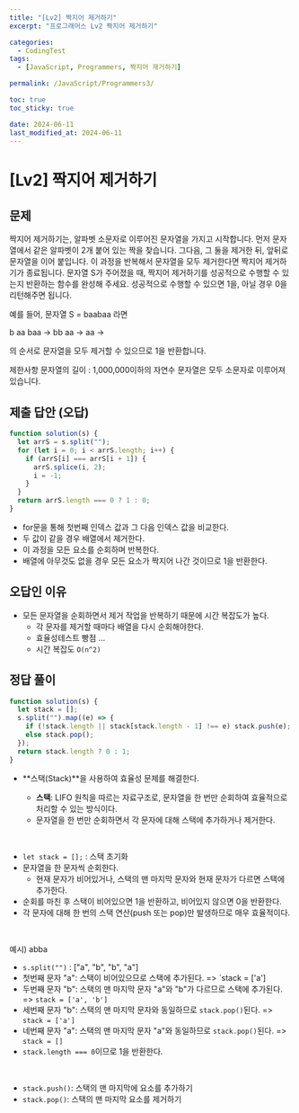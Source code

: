 ```yaml
---
title: "[Lv2] 짝지어 제거하기"
excerpt: "프로그래머스 Lv2 짝지어 제거하기"

categories:
  - CodingTest
tags:
  - [JavaScript, Programmers, 짝지어 제거하기]

permalink: /JavaScript/Programmers3/

toc: true
toc_sticky: true

date: 2024-06-11
last_modified_at: 2024-06-11
---
```


# [Lv2] 짝지어 제거하기

## 문제

짝지어 제거하기는, 알파벳 소문자로 이루어진 문자열을 가지고 시작합니다. 먼저 문자열에서 같은 알파벳이 2개 붙어 있는 짝을 찾습니다. 그다음, 그 둘을 제거한 뒤, 앞뒤로 문자열을 이어 붙입니다. 이 과정을 반복해서 문자열을 모두 제거한다면 짝지어 제거하기가 종료됩니다. 문자열 S가 주어졌을 때, 짝지어 제거하기를 성공적으로 수행할 수 있는지 반환하는 함수를 완성해 주세요. 성공적으로 수행할 수 있으면 1을, 아닐 경우 0을 리턴해주면 됩니다.

예를 들어, 문자열 S = baabaa 라면

b aa baa → bb aa → aa →

의 순서로 문자열을 모두 제거할 수 있으므로 1을 반환합니다.

제한사항
문자열의 길이 : 1,000,000이하의 자연수
문자열은 모두 소문자로 이루어져 있습니다.

## 제출 답안 (오답)

```js
function solution(s) {
  let arrS = s.split("");
  for (let i = 0; i < arrS.length; i++) {
    if (arrS[i] === arrS[i + 1]) {
      arrS.splice(i, 2);
      i = -1;
    }
  }
  return arrS.length === 0 ? 1 : 0;
}
```

- for문을 통해 첫번째 인덱스 값과 그 다음 인덱스 값을 비교한다.
- 두 값이 같을 경우 배열에서 제거한다.
- 이 과정을 모든 요소를 순회하며 반복한다.
- 배열에 아무것도 없을 경우 모든 요소가 짝지어 나간 것이므로 1을 반환한다.

## 오답인 이유

- 모든 문자열을 순회하면서 제거 작업을 반복하기 때문에 시간 복잡도가 높다.
  - 각 문자를 제거할 때마다 배열을 다시 순회해야한다.
  - 효율성테스트 빵점 ...
  - 시간 복잡도 `O(n^2)`

## 정답 풀이

```js
function solution(s) {
  let stack = [];
  s.split("").map((e) => {
    if (!stack.length || stack[stack.length - 1] !== e) stack.push(e);
    else stack.pop();
  });
  return stack.length ? 0 : 1;
}
```

- **스택(Stack)**을 사용하여 효율성 문제를 해결한다.

  - **스택**: LIFO 원칙을 따르는 자료구조로, 문자열을 한 번만 순회하여 효율적으로 처리할 수 있는 방식이다.
  - 문자열을 한 번만 순회하면서 각 문자에 대해 스택에 추가하거나 제거한다.

<br/>

- `let stack = [];` : 스택 초기화
- 문자열을 한 문자씩 순회한다.
  - 현재 문자가 비어있거나, 스택의 맨 마지막 문자와 현재 문자가 다르면 스택에 추가한다.
- 순회를 마친 후 스택이 비어있으면 1을 반환하고, 비어있지 않으면 0을 반환한다.
- 각 문자에 대해 한 번의 스택 연산(push 또는 pop)만 발생하므로 매우 효율적이다.

<br/>

예시) abba

- `s.split("")` : ["a", "b", "b", "a"]
- 첫번째 문자 "a": 스택이 비어있으므로 스택에 추가된다. => `stack = ['a']
- 두번째 문자 "b": 스택의 맨 마지막 문자 "a"와 "b"가 다르므로 스택에 추가된다. => `stack = ['a', 'b']`
- 세번째 문자 "b": 스택의 맨 마지막 문자와 동일하므로 `stack.pop()`된다. => `stack = ['a']`
- 네번째 문자 "a": 스택의 맨 마지막 문자 "a"와 동일하므로 `stack.pop()`된다. => `stack = []`
- `stack.length === 0`이므로 1을 반환한다.

<br/>

- `stack.push()`: 스택의 맨 마지막에 요소를 추가하기
- `stack.pop()`: 스택의 맨 마지막 요소를 제거하기
